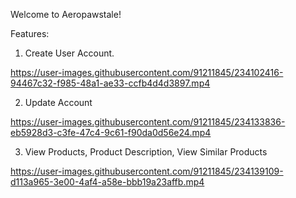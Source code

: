 Welcome to Aeropawstale!  

Features: 
  1. Create User Account.

https://user-images.githubusercontent.com/91211845/234102416-94467c32-f985-48a1-ae33-ccfb4d4d3897.mp4

  2. Update Account
 
https://user-images.githubusercontent.com/91211845/234133836-eb5928d3-c3fe-47c4-9c61-f90da0d56e24.mp4

  3. View Products, Product Description, View Similar Products

https://user-images.githubusercontent.com/91211845/234139109-d113a965-3e00-4af4-a58e-bbb19a23affb.mp4
